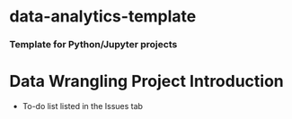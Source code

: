 # data-analytics-template
### Template for Python/Jupyter projects
# Data Wrangling Project Introduction
- To-do list listed in the Issues tab
